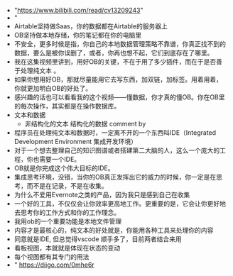 - "https://www.bilibili.com/read/cv13209243"
- "
- Airtable坚持做Saas，你的数据都在Airtable的服务器上
- OB坚持做本地存储，你的笔记都在你的电脑里
- 不安全，更多时候是指，你自己的本地数据管理策略不靠谱，你真正找不到的数据，要么是被你误删了，或者，你再也想不起，它们到底存在了哪里。
- 我在这集视频里讲到，用好OB的关键，不在于用了多少插件，而在于是否善于处理纯文本 。
- 如果你想用好OB，那就尽量能用它去写东西，加双链，加标签。用着用着，你就更加明白OB的好处了。
- 感兴趣的话也可以看看我的这个视频——懂数据，你才真的懂OB。你在OB里的每次操作，其实都是在操作数据库。
- 文本和数据
	- 非结构化的文本 结构化的数据 comment by
- 程序员在处理纯文本和数据时，一定离不开的一个东西叫IDE（Integrated Development Environment 集成开发环境）
- 对于一个想去整理自己的知识图谱或者搭建第二大脑的人，这么一个庞大的工程，你也需要一个IDE。
- OB就是你完成这个伟大目标的IDE。
- 集成思考环境，没错，当你的OB真正发挥出它的威力的时候，你一定是在思考，而不是在记录，不是在收集。
- 为什么不爱用Evernote之类的产品，因为我只是感到自己在收集
- 一个好的工具，不仅仅会让你效率更高地工作。更重要的是，它会让你更好地去思考你的工作方式和你的工作理念。
- 我用ob的一个重要功能是本地文件管理
- 内容才是最核心的，纯文本的好处就是，你能用各种工具来处理你的内容
- 同意就是IDE, 但总觉得vscode 顺手多了，目前两者结合来用
- 看板视图，本就就是体现在状态的变动
- 每个视图都有其专门的用法
- " https://diigo.com/0mhe6r